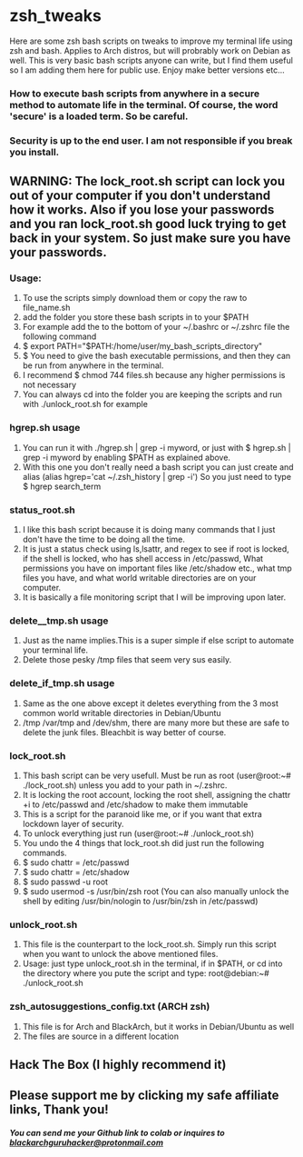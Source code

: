 # zsh_tweaks
Here are some zsh bash scripts on tweaks to improve my terminal life using zsh and bash. Applies to Arch distros, but will probrably work on Debian as well.
This is very basic bash scripts anyone can write, but I find them useful so I am adding them here for public use. Enjoy make better versions etc...

### How to execute bash scripts from anywhere in a secure method to automate life in the terminal. Of course, the word 'secure' is a loaded term. So be careful.  
### Security is up to the end user. I am not responsible if you break you install.

## WARNING: The lock_root.sh script can lock you out of your computer if you don't understand how it works. Also if you lose your passwords and you ran lock_root.sh good luck trying to get back in your system. So just make sure you have your passwords.

### Usage:
1. To use the scripts simply download them or copy the raw to file_name.sh
2. add the folder you store these bash scripts in to your $PATH
3. For example add the to the bottom of your ~/.bashrc or ~/.zshrc file the following command
4. $ export PATH="$PATH:/home/user/my_bash_scripts_directory"
5. $ You need to give the bash executable permissions, and then they can be run from anywhere in the terminal.
6. I recommend $ chmod 744 files.sh because any higher permissions is not necessary
7. You can always cd into the folder you are keeping the scripts and run with ./unlock_root.sh for example

### hgrep.sh usage
1. You can run it with ./hgrep.sh | grep -i myword, or just with $ hgrep.sh | grep -i myword by enabling $PATH as explained above.
2. With this one you don't really need a bash script you can just create and alias (alias hgrep='cat ~/.zsh_history | grep -i') So you just need to type $ hgrep search_term

### status_root.sh
1. I like this bash script because it is doing many commands that I just don't have the time to be doing all the time.
2. It is just a status check using ls,lsattr, and regex to see if root is locked, if the shell is locked, who has shell access in /etc/passwd, What permissions you have on important files like /etc/shadow etc., what tmp files you have, and what world writable directories are on your computer.
3. It is basically a file monitoring script that I will be improving upon later.

### delete__tmp.sh usage
1. Just as the name implies.This is a super simple if else script to automate your terminal life.
2. Delete those pesky /tmp files that seem very sus easily.

### delete_if_tmp.sh usage
1. Same as the one above except it deletes everything from the 3 most common world writable directories in Debian/Ubuntu
2. /tmp /var/tmp and /dev/shm, there are many more but these are safe to delete the junk files. Bleachbit is way better of course.

### lock_root.sh
1. This bash script can be very usefull. Must be run as root (user@root:~# ./lock_root.sh) unless you add to your path in ~/.zshrc.
2. It is locking the root account, locking the root shell, assigning the chattr +i to /etc/passwd and /etc/shadow to make them immutable
3. This is a script for the paranoid like me, or if you want that extra lockdown layer of security.
4. To unlock everything just run (user@root:~# ./unlock_root.sh)
5. You undo the 4 things that lock_root.sh did just run the following commands.
6. $ sudo chattr = /etc/passwd
7. $ sudo chattr = /etc/shadow
8. $ sudo passwd -u root
9. $ sudo usermod -s /usr/bin/zsh root (You can also manually unlock the shell by editing /usr/bin/nologin to /usr/bin/zsh in /etc/passwd)

### unlock_root.sh
1. This file is the counterpart to the lock_root.sh. Simply run this script when you want to unlock the above mentioned files.
2. Usage: just type unlock_root.sh in the terminal, if in $PATH, or cd into the directory where you pute the script and type: root@debian:~# ./unlock_root.sh


### zsh_autosuggestions_config.txt (ARCH zsh)
1. This file is for Arch and BlackArch, but it works in Debian/Ubuntu as well
2. The files are source in a different location

## Hack The Box (I highly recommend it)   
[](https://referral.hackthebox.com/mzw8ktX)
## Please support me by clicking my safe affiliate links, Thank you!
##### You can send me your Github link to colab or inquires to blackarchguruhacker@protonmail.com
    


   
 

